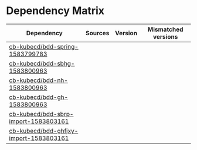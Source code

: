 # Dependency Matrix

Dependency | Sources | Version | Mismatched versions
---------- | ------- | ------- | -------------------
[cb-kubecd/bdd-spring-1583799783](https://github.com/cb-kubecd/bdd-spring-1583799783.git) |  | []() | 
[cb-kubecd/bdd-sbhg-1583800963](https://github.com/cb-kubecd/bdd-sbhg-1583800963.git) |  | []() | 
[cb-kubecd/bdd-nh-1583800963](https://github.com/cb-kubecd/bdd-nh-1583800963.git) |  | []() | 
[cb-kubecd/bdd-gh-1583800963](https://github.com/cb-kubecd/bdd-gh-1583800963.git) |  | []() | 
[cb-kubecd/bdd-sbrp-import-1583803161](https://github.com/cb-kubecd/bdd-sbrp-import-1583803161.git) |  | []() | 
[cb-kubecd/bdd-ghfjxy-import-1583803161](https://github.com/cb-kubecd/bdd-ghfjxy-import-1583803161.git) |  | []() | 
